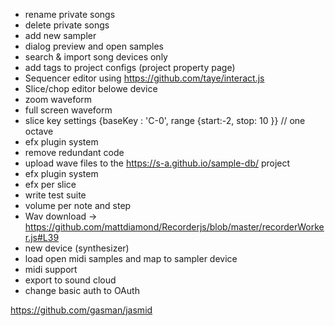  - rename  private songs	
 - delete  private songs	
 - add new sampler
 - dialog preview and open samples
 - search & import song devices only
 - add tags to project configs (project property page) 
 - Sequencer editor using https://github.com/taye/interact.js
 - Slice/chop editor belowe device
 - zoom waveform
 - full screen waveform
 - slice key settings {baseKey : 'C-0', range {start:-2, stop: 10 }} // one octave
 - efx plugin system
 - remove redundant code
 - upload wave files to the https://s-a.github.io/sample-db/ project
 - efx plugin system
 - efx per slice
 - write test suite
 - volume per note and step
 - Wav download -> https://github.com/mattdiamond/Recorderjs/blob/master/recorderWorker.js#L39
 - new device (synthesizer)
 - load open midi samples and map to sampler device
 - midi support
 - export to sound cloud
 - change basic auth to OAuth
 
 https://github.com/gasman/jasmid 
